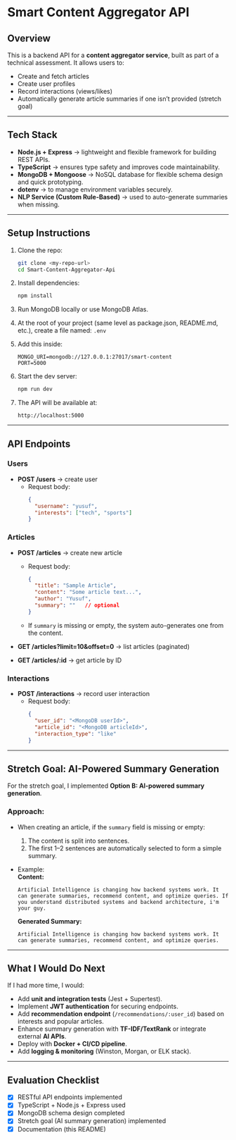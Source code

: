 # Smart Content Aggregator API

## Overview
This is a backend API for a **content aggregator service**, built as part of a technical assessment. It allows users to:
- Create and fetch articles  
- Create user profiles  
- Record interactions (views/likes)  
- Automatically generate article summaries if one isn’t provided (stretch goal)  

---

## Tech Stack
- **Node.js + Express** → lightweight and flexible framework for building REST APIs.  
- **TypeScript** → ensures type safety and improves code maintainability.  
- **MongoDB + Mongoose** → NoSQL database for flexible schema design and quick prototyping.  
- **dotenv** → to manage environment variables securely.  
- **NLP Service (Custom Rule-Based)** → used to auto-generate summaries when missing.  

---

## Setup Instructions
1. Clone the repo:
   ```bash
   git clone <my-repo-url>
   cd Smart-Content-Aggregator-Api
   ```
2. Install dependencies:
   ```bash
   npm install
   ```
3. Run MongoDB locally or use MongoDB Atlas.  

4. At the root of your project (same level as package.json, README.md, etc.), create a file named: `.env`

5. Add this inside:
   ```env
   MONGO_URI=mongodb://127.0.0.1:27017/smart-content
   PORT=5000
   ```
6. Start the dev server:
   ```bash
   npm run dev
   ```
7. The API will be available at:
   ```
   http://localhost:5000
   ```

---

## API Endpoints

### Users
- **POST /users** → create user  
  - Request body:
    ```json
    {
      "username": "yusuf",
      "interests": ["tech", "sports"]
    }
    ```

### Articles
- **POST /articles** → create new article  
  - Request body:
    ```json
    {
      "title": "Sample Article",
      "content": "Some article text...",
      "author": "Yusuf",
      "summary": ""   // optional
    }
    ```
  - If `summary` is missing or empty, the system auto-generates one from the content.  

- **GET /articles?limit=10&offset=0** → list articles (paginated)  

- **GET /articles/:id** → get article by ID  

### Interactions
- **POST /interactions** → record user interaction  
  - Request body:
    ```json
    {
      "user_id": "<MongoDB userId>",
      "article_id": "<MongoDB articleId>",
      "interaction_type": "like"
    }
    ```

---

## Stretch Goal: AI-Powered Summary Generation
For the stretch goal, I implemented **Option B: AI-powered summary generation**.  

### Approach:
- When creating an article, if the `summary` field is missing or empty:  
  1. The content is split into sentences.  
  2. The first 1–2 sentences are automatically selected to form a simple summary.  

- Example:  
  **Content:**  
  ```
  Artificial Intelligence is changing how backend systems work. It can generate summaries, recommend content, and optimize queries. If you understand distributed systems and backend architecture, i'm your guy.
  ```  
  **Generated Summary:**  
  ```
  Artificial Intelligence is changing how backend systems work. It can generate summaries, recommend content, and optimize queries.  
  ```

---

## What I Would Do Next
If I had more time, I would:
- Add **unit and integration tests** (Jest + Supertest).  
- Implement **JWT authentication** for securing endpoints.  
- Add **recommendation endpoint** (`/recommendations/:user_id`) based on interests and popular articles.  
- Enhance summary generation with **TF-IDF/TextRank** or integrate external **AI APIs**.  
- Deploy with **Docker + CI/CD pipeline**.  
- Add **logging & monitoring** (Winston, Morgan, or ELK stack).  

---

## Evaluation Checklist
- [x] RESTful API endpoints implemented  
- [x] TypeScript + Node.js + Express used  
- [x] MongoDB schema design completed  
- [x] Stretch goal (AI summary generation) implemented  
- [x] Documentation (this README)  
